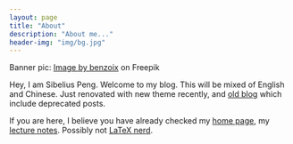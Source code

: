 ```yaml
---
layout: page
title: "About"
description: "About me..."
header-img: "img/bg.jpg"
---
```

<div class="en post-container">
<p>Banner pic: <a href="https://www.freepik.com/free-photo/old-black-background-grunge-texture-dark-wallpaper-blackboard-chalkboard-room-wall_11712558.htm#query=dark%20banner&position=10&from_view=search">Image by benzoix</a> on Freepik</p>
<p>Hey, I am Sibelius Peng. Welcome to my blog. This will be mixed of English and Chinese. Just renovated with new theme recently, and <a href="https://sibelius-old.github.io">old blog</a> which include deprecated posts.</p>
<p>If you are here, I believe you have already checked my <a href="https://sibp.ro">home page</a>, my <a href="https://n.sibp.ro">lecture notes</a>. Possibly not <a href="https://latex.sibeliusp.com">LaTeX nerd</a>.</p>
</div>